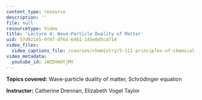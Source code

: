 ```yaml
---
content_type: resource
description: ''
file: null
resourcetype: Video
title: 'Lecture 4: Wave-Particle Duality of Matter'
uid: 57d921e5-9f4f-df6d-6461-145e6d5cd714
video_files:
  video_captions_file: /courses/chemistry/5-111-principles-of-chemical-science-fall-2008/video-lectures/lecture-4/iWZDVWdtjMY.vtt
video_metadata:
  youtube_id: iWZDVWdtjMY
---
```


**Topics covered:** Wave-particle duality of matter, Schrödinger equation

**Instructor:** Catherine Drennan, Elizabeth Vogel Taylor